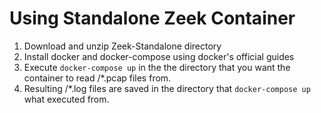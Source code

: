 # Using Standalone Zeek Container

1. Download and unzip Zeek-Standalone directory
2. Install docker and docker-compose using docker's official guides
3. Execute `docker-compose up` in the the directory that you want the container to read /*.pcap files from.
4. Resulting /*.log files are saved in the directory that `docker-compose up` what executed from.
